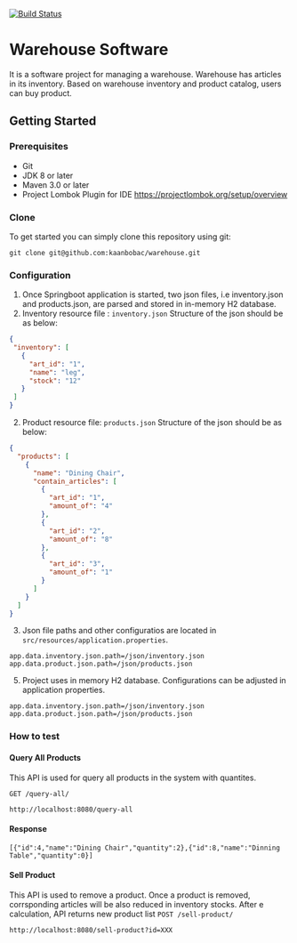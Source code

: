 [![Build Status](https://www.travis-ci.com/kaanbobac/warehouse.svg?branch=master)](https://www.travis-ci.com/kaanbobac/warehouse)
# Warehouse Software
It is a software project for managing a warehouse. Warehouse has articles in its inventory. Based on warehouse inventory and product catalog, users can buy product.



## Getting Started

### Prerequisites
* Git
* JDK 8 or later
* Maven 3.0 or later
* Project Lombok Plugin for IDE
https://projectlombok.org/setup/overview


### Clone
To get started you can simply clone this repository using git:
```
git clone git@github.com:kaanbobac/warehouse.git
```

### Configuration

 1. Once Springboot application is started, two json files, i.e inventory.json and products.json, are parsed and stored in in-memory H2 database.
 2. Inventory resource file : `inventory.json`
 Structure of the json should be as below:
 ```json
{
  "inventory": [
    {
      "art_id": "1",
      "name": "leg",
      "stock": "12"
    }
  ]
}

```

2. Product resource file: `products.json`
 Structure of the json should be as below:
```json
{
  "products": [
    {
      "name": "Dining Chair",
      "contain_articles": [
        {
          "art_id": "1",
          "amount_of": "4"
        },
        {
          "art_id": "2",
          "amount_of": "8"
        },
        {
          "art_id": "3",
          "amount_of": "1"
        }
      ]
    }    
  ]
}
```
3. Json file paths and other configuratios are located in `src/resources/application.properties`.
```properties
app.data.inventory.json.path=/json/inventory.json
app.data.product.json.path=/json/products.json
```
5. Project uses in memory H2 database. Configurations can be adjusted in application properties.
```properties
app.data.inventory.json.path=/json/inventory.json
app.data.product.json.path=/json/products.json
```

###  How to test
####  Query All Products
This API is used for query all products in the system with quantites.

`GET /query-all/`

    http://localhost:8080/query-all

#### Response
    [{"id":4,"name":"Dining Chair","quantity":2},{"id":8,"name":"Dinning Table","quantity":0}]
 
 ####  Sell Product
This API is used to remove a product. Once a product is removed, corrsponding articles will be also reduced in inventory stocks. After e calculation, API returns new product list
`POST /sell-product/`

    http://localhost:8080/sell-product?id=XXX

